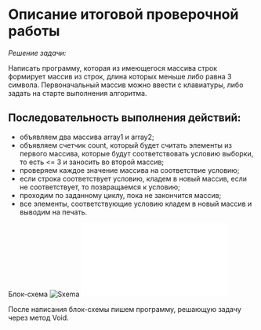 # Описание итоговой проверочной работы
*Решение задачи:*

Написать программу, которая из имеющегося массива строк формирует массив из строк, длина которых меньше либо равна 3 символа.
Первоначальный массив можно ввести с клавиатуры, 
либо задать на старте выполнения алгоритма.

## Последовательность выполнения действий:

- объявляем два массива array1 и array2;
- объявляем счетчик count, который будет считать элементы
из первого массива, которые будут соответствовать условию выборки, 
то есть <= 3 и заносить во второй массив;
- проверяем каждое значение массива на соответствие условию;
- если строка соответствует условию, кладем в новый массив, 
если не соответствует, то позвращаемся к условию;
- проходим по заданному циклу, пока не закончится массив;
- все элементы, соответствующие условию кладем в новый массив и выводим на печать.

Блок-схема
![Sxema](Sxema.png)
![Sxema](file:///D:/Downloads/Схема.drawio.html)

После написания блок-схемы пишем программу, решающую задачу через метод Void.